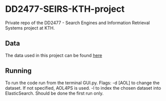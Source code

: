# DD2477-SEIRS-KTH-project
Private repo of the DD2477 - Search Engines and Information Retrieval Systems project at KTH.

## Data
The data used in this project can be found [here](https://www.scidb.cn/en/detail?dataSetId=5246eba9ec8d4519aa4f0d8f9f092d4b#p4)

## Running
To run the code run from the terminal GUI.py.
Flags:
-d \[AOL\] to change the dataset. If not specified, AOL4PS is used.
-l to index the chosen dataset into ElasticSearch. Should be done the first run only.
